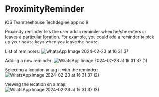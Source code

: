 # ProximityReminder

iOS Teamtreehouse Techdegree app no 9

Proximity reminder lets the user add a reminder when he/she enters or leaves a particular location. 
For example, you could add a reminder to pick up your house keys when you leave the house. 



List of reminders:
![WhatsApp Image 2024-02-23 at 16 31 37](https://github.com/bharathCTreehouse/ProximityReminder/assets/45824192/eb380dd7-2983-492e-8f62-c505970f2929)



Adding a new reminder:
![WhatsApp Image 2024-02-23 at 16 31 37 (1)](https://github.com/bharathCTreehouse/ProximityReminder/assets/45824192/f4a97adb-c508-4d19-9115-23e98a0c15b9)



Selecting a location to tag it with the reminder:
![WhatsApp Image 2024-02-23 at 16 31 37 (2)](https://github.com/bharathCTreehouse/ProximityReminder/assets/45824192/58c95af9-e283-48bb-b047-2ef7cf95891e)



Viewing the location on a map:
![WhatsApp Image 2024-02-23 at 16 31 37 (3)](https://github.com/bharathCTreehouse/ProximityReminder/assets/45824192/b6177e35-7f6b-4b5b-bcc4-75416d05f6b5)
